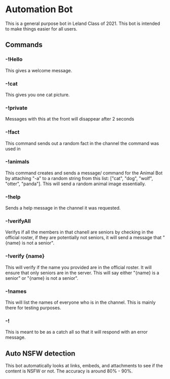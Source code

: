 # Automation Bot
This is a general purpose bot in Leland Class of 2021. This bot is intended to make things easier for all users.

## Commands

### -!Hello
This gives a welcome message.

### -!cat
This gives you one cat picture.

### -!private
Messages with this at the front will disappear after 2 seconds

### -!fact
This command sends out a random fact in the channel the command was used in

### -!animals
This command creates and sends a message/ command for the Animal Bot by attaching "-a" to a random string from this list: ["cat", "dog", "wolf", "otter", "panda"]. This will send a random animal image essentially.

### -!help
Sends a help message in the channel it was requested.

### -!verifyAll
Verifys if all the members in that chanell are seniors by checking in the official roster, if they are potentially not seniors, it will send a message that "{name} is not a senior".

### -!verify {name}
This will verify if the name you provided are in the official roster. It will ensure that only seniors are in the server. This will say either "{name} is a senior" or "{name} is not a senior".

### -!names
This will list the names of everyone who is in the channel. This is mainly there for testing purposes.

### -!
This is meant to be as a catch all so that it will respond with an error message.

## Auto NSFW detection
This bot automatically looks at links, embeds, and attachments to see if the content is NSFW or not. The accuracy is around 80% - 90%.

